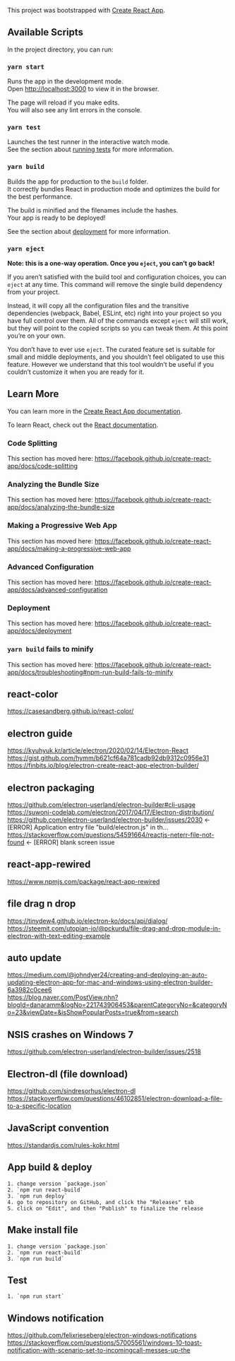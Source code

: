 This project was bootstrapped with [Create React App](https://github.com/facebook/create-react-app).

## Available Scripts

In the project directory, you can run:

### `yarn start`

Runs the app in the development mode.<br />
Open [http://localhost:3000](http://localhost:3000) to view it in the browser.

The page will reload if you make edits.<br />
You will also see any lint errors in the console.

### `yarn test`

Launches the test runner in the interactive watch mode.<br />
See the section about [running tests](https://facebook.github.io/create-react-app/docs/running-tests) for more information.

### `yarn build`

Builds the app for production to the `build` folder.<br />
It correctly bundles React in production mode and optimizes the build for the best performance.

The build is minified and the filenames include the hashes.<br />
Your app is ready to be deployed!

See the section about [deployment](https://facebook.github.io/create-react-app/docs/deployment) for more information.

### `yarn eject`

**Note: this is a one-way operation. Once you `eject`, you can’t go back!**

If you aren’t satisfied with the build tool and configuration choices, you can `eject` at any time. This command will remove the single build dependency from your project.

Instead, it will copy all the configuration files and the transitive dependencies (webpack, Babel, ESLint, etc) right into your project so you have full control over them. All of the commands except `eject` will still work, but they will point to the copied scripts so you can tweak them. At this point you’re on your own.

You don’t have to ever use `eject`. The curated feature set is suitable for small and middle deployments, and you shouldn’t feel obligated to use this feature. However we understand that this tool wouldn’t be useful if you couldn’t customize it when you are ready for it.

## Learn More

You can learn more in the [Create React App documentation](https://facebook.github.io/create-react-app/docs/getting-started).

To learn React, check out the [React documentation](https://reactjs.org/).

### Code Splitting

This section has moved here: https://facebook.github.io/create-react-app/docs/code-splitting

### Analyzing the Bundle Size

This section has moved here: https://facebook.github.io/create-react-app/docs/analyzing-the-bundle-size

### Making a Progressive Web App

This section has moved here: https://facebook.github.io/create-react-app/docs/making-a-progressive-web-app

### Advanced Configuration

This section has moved here: https://facebook.github.io/create-react-app/docs/advanced-configuration

### Deployment

This section has moved here: https://facebook.github.io/create-react-app/docs/deployment

### `yarn build` fails to minify

This section has moved here: https://facebook.github.io/create-react-app/docs/troubleshooting#npm-run-build-fails-to-minify


## react-color
https://casesandberg.github.io/react-color/   

## electron guide
https://kyuhyuk.kr/article/electron/2020/02/14/Electron-React   
https://gist.github.com/hymm/b621cf64a781cadb92db9312c0956e31   
https://finbits.io/blog/electron-create-react-app-electron-builder/   

## electron packaging
https://github.com/electron-userland/electron-builder#cli-usage   
https://suwoni-codelab.com/electron/2017/04/17/Electron-distribution/   
https://github.com/electron-userland/electron-builder/issues/2030 <- [ERROR] Application entry file "build/electron.js" in th...   
https://stackoverflow.com/questions/54591664/reactjs-neterr-file-not-found <- [ERROR] blank screen issue   

## react-app-rewired
https://www.npmjs.com/package/react-app-rewired   

## file drag n drop
https://tinydew4.github.io/electron-ko/docs/api/dialog/   
https://steemit.com/utopian-io/@pckurdu/file-drag-and-drop-module-in-electron-with-text-editing-example   

## auto update
https://medium.com/@johndyer24/creating-and-deploying-an-auto-updating-electron-app-for-mac-and-windows-using-electron-builder-6a3982c0cee6   
https://blog.naver.com/PostView.nhn?blogId=danaramm&logNo=221743906453&parentCategoryNo=&categoryNo=23&viewDate=&isShowPopularPosts=true&from=search   

## NSIS crashes on Windows 7
https://github.com/electron-userland/electron-builder/issues/2518

## Electron-dl (file download)
https://github.com/sindresorhus/electron-dl   
https://stackoverflow.com/questions/46102851/electron-download-a-file-to-a-specific-location   

## JavaScript convention
https://standardjs.com/rules-kokr.html   


## App build & deploy
    1. change version `package.json`
    2. `npm run react-build`
    3. `npm run deploy`
    4. go to repository on GitHub, and click the "Releases" tab
    5. click on "Edit", and then "Publish" to finalize the release

## Make install file
    1. change version `package.json`
    2. `npm run react-build`
    3. `npm run build`

## Test
    1. `npm run start`

## Windows notification
https://github.com/felixrieseberg/electron-windows-notifications
https://stackoverflow.com/questions/57005561/windows-10-toast-notification-with-scenario-set-to-incomingcall-messes-up-the